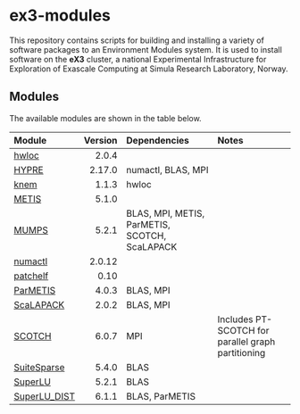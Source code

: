 # ex3-modules
This repository contains scripts for building and installing a variety of software packages to an Environment Modules system. It is used to install software on the **eX3** cluster, a national Experimental Infrastructure for Exploration of Exascale Computing at Simula Research Laboratory, Norway.


## Modules
The available modules are shown in the table below.

| Module       | Version | Dependencies | Notes |
| :---         | ---:    | :---         | :---  |
| [hwloc](https://www.open-mpi.org/projects/hwloc/) | 2.0.4 | | |
| [HYPRE](https://computing.llnl.gov/projects/hypre-scalable-linear-solvers-multigrid-methods) | 2.17.0 | numactl, BLAS, MPI | |
| [knem](http://knem.gforge.inria.fr/) | 1.1.3 | hwloc | |
| [METIS](http://glaros.dtc.umn.edu/gkhome/metis/metis/overview) | 5.1.0 | | |
| [MUMPS](http://mumps.enseeiht.fr/) | 5.2.1 | BLAS, MPI, METIS, ParMETIS, SCOTCH, ScaLAPACK | |
| [numactl](https://github.com/numactl/numactl) | 2.0.12 | | |
| [patchelf](https://nixos.org/patchelf.html) | 0.10 | | |
| [ParMETIS](http://glaros.dtc.umn.edu/gkhome/metis/parmetis/overview) | 4.0.3 | BLAS, MPI | |
| [ScaLAPACK](http://www.netlib.org/scalapack/) | 2.0.2 | BLAS, MPI | |
| [SCOTCH](https://www.labri.fr/perso/pelegrin/scotch/) | 6.0.7 | MPI | Includes PT-SCOTCH for parallel graph partitioning |
| [SuiteSparse](http://faculty.cse.tamu.edu/davis/suitesparse.html) | 5.4.0 | BLAS | |
| [SuperLU](https://github.com/xiaoyeli/superlu) | 5.2.1 | BLAS | |
| [SuperLU_DIST](https://github.com/xiaoyeli/superlu_dist) | 6.1.1 | BLAS, ParMETIS | |
